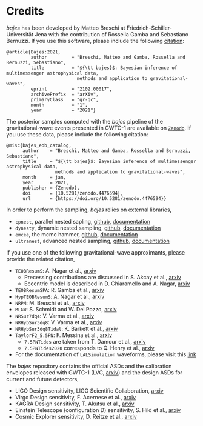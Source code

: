 # Credits

*bajes* has been developed by Matteo Breschi 
at Friedrich-Schiller-Universität Jena with the contribution of 
Rossella Gamba and Sebastiano Bernuzzi. 
If you use this software, please include the following [citation](https://arxiv.org/abs/2102.00017):

    @article{Bajes:2021,
             author         = "Breschi, Matteo and Gamba, Rossella and Bernuzzi, Sebastiano",
             title          = "${\tt bajes}$: Bayesian inference of multimessenger astrophysical data, 
                              methods and application to gravitational-waves",
             eprint         = "2102.00017",
             archivePrefix  = "arXiv",
             primaryClass   = "gr-qc",
             month          = "1",
             year           = "2021"}

The posterior samples computed with the *bajes* pipeline of the gravitational-wave events presented in GWTC-1 are available on [`Zenodo`](https://zenodo.org/record/4476594#.YBQcl3dKhQJ). If you use these data, please include the following citation:

    @misc{bajes_eob_catalog,
          author    = "Breschi, Matteo and Gamba, Rossella and Bernuzzi, Sebastiano",
          title     = "${\tt bajes}$: Bayesian inference of multimessenger astrophysical data, 
                      methods and application to gravitational-waves",
          month     = jan,
          year      = 2021,
          publisher = {Zenodo},
          doi       = {10.5281/zenodo.4476594},
          url       = {https://doi.org/10.5281/zenodo.4476594}}

In order to perform the sampling, *bajes* relies on external libraries,
* `cpnest`, parallel nested sapling, [github](https://github.com/johnveitch/cpnest), [documentation](https://johnveitch.github.io/cpnest/)
* `dynesty`, dynamic nested sampling, [github](https://github.com/joshspeagle/dynesty), [documentation](https://dynesty.readthedocs.io/)
* `emcee`, the mcmc hammer, [github](https://github.com/dfm/emcee), [documentation](https://emcee.readthedocs.io/)
* `ultranest`, advanced nested sampling, [github](https://github.com/JohannesBuchner/UltraNest), [documentation](https://johannesbuchner.github.io/UltraNest/)

If you use one of the following gravitational-wave approximants, please provide the related citation,
* `TEOBResumS`: A. Nagar et al., [arxiv](https://arxiv.org/abs/1806.01772)
    * Precessing contributions are discussed in S. Akcay et al., [arxiv](https://arxiv.org/abs/2005.05338)
    * Eccentric model is described in D. Chiaramello and A. Nagar, [arxiv](https://arxiv.org/abs/2001.11736)
* `TEOBResumSPA`: R. Gamba et al., [arxiv](https://arxiv.org/abs/2012.00027)
* `HypTEOBResumS`: A. Nagar et al., [arxiv](https://arxiv.org/abs/2009.12857)
* `NRPM`: M. Breschi et al., [arxiv](https://arxiv.org/abs/1908.11418)
* `MLGW`: S. Schmidt and W. Del Pozzo, [arxiv](https://arxiv.org/abs/2011.01958)
* `NRSur7dq4`: V. Varma et al., [arxiv](https://arxiv.org/abs/1905.09300)
* `NRHybSur3dq8`: V. Varma et al., [arxiv](https://arxiv.org/abs/1812.07865)
* `NRHybSur3dq8Tidal`: K. Barkett et al., [arxiv](https://arxiv.org/abs/1911.10440)
* `TaylorF2_5.5PN`: F. Messina et al., [arxiv](https://arxiv.org/abs/1904.09558)
    * `7.5PNTides` are taken from T. Damour et al., [arxiv](https://arxiv.org/abs/1203.4352)
    * `7.5PNTides2020` corresponds to Q. Henry et al., [arxiv](https://arxiv.org/abs/2005.13367) 
* For the documentation of `LALSimulation` waveforms, please visit this [link](https://lscsoft.docs.ligo.org/lalsuite/)

The *bajes* repository contains the official ASDs and the calibration envelopes 
released with GWTC-1 (LVC, [arxiv](https://arxiv.org/abs/1811.12907)) and the design
ASDs for current and future detectors,
* LIGO Design sensitivity, LIGO Scientific Collaboration, [arxiv](https://arxiv.org/abs/1411.4547)
* Virgo Design sensitivity, F. Acernese et al., [arxiv](https://arxiv.org/abs/1408.3978)
* KAGRA Design sensitivity, T. Akutsu et al., [arxiv](https://arxiv.org/abs/1811.08079)
* Einstein Telescope (configuration D) sensitivity, S. Hild et al., [arxiv](https://arxiv.org/abs/1012.0908)
* Cosmic Explorer sensitivity, D. Reitze et al., [arxiv](https://arxiv.org/abs/1907.04833)

